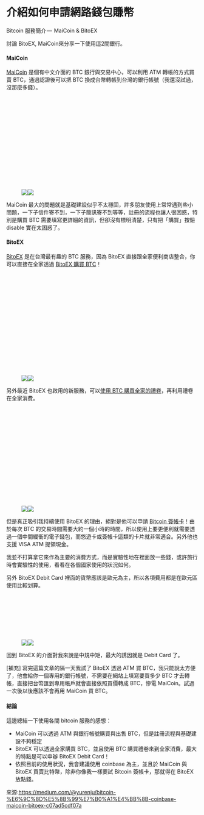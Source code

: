 # 介紹如何申請網路錢包賺幣
Bitcoin 服務簡介 —  MaiCoin &amp; BitoEX</h1><p name="b8f6" id="b8f6" class="graf graf--p graf-after--h3">討論  BitoEX, MaiCoin來分享一下使用這2間銀行。</p><h4 name="f807" id="f807" class="graf graf--h4 graf-after--p">MaiCoin</h4><p name="b2f9" id="b2f9" class="graf graf--p graf-after--h4"><a href="https://www.maicoin.com" data-href="https://www.maicoin.com" class="markup--anchor markup--p-anchor" rel="nofollow noopener" target="_blank">MaiCoin</a> 是個有中文介面的 BTC 銀行與交易中心，可以利用 ATM 轉帳的方式買賣 BTC，通過認證後可以把 BTC 換成台幣轉帳到台灣的銀行帳號（我還沒試過，沒那麼多錢）。</p><figure name="4cb6" id="4cb6" class="graf graf--figure graf-after--p"><div class="aspectRatioPlaceholder is-locked" style="max-width: 700px; max-height: 403px;"><div class="aspectRatioPlaceholder-fill" style="padding-bottom: 57.599999999999994%;"></div><div class="progressiveMedia js-progressiveMedia graf-image" data-image-id="1*TgAUYijNpGhWXk_B0NFb0w.png" data-width="998" data-height="575" data-action="zoom" data-action-value="1*TgAUYijNpGhWXk_B0NFb0w.png"><img src="https://cdn-images-1.medium.com/freeze/max/30/1*TgAUYijNpGhWXk_B0NFb0w.png?q=20" crossorigin="anonymous" class="progressiveMedia-thumbnail js-progressiveMedia-thumbnail"><canvas class="progressiveMedia-canvas js-progressiveMedia-canvas"></canvas><img class="progressiveMedia-image js-progressiveMedia-image" data-src="https://cdn-images-1.medium.com/max/800/1*TgAUYijNpGhWXk_B0NFb0w.png"><noscript class="js-progressiveMedia-inner"><img class="progressiveMedia-noscript js-progressiveMedia-inner" src="https://cdn-images-1.medium.com/max/800/1*TgAUYijNpGhWXk_B0NFb0w.png"></noscript></div></div></figure></div></div></figure><p name="935a" id="935a" class="graf graf--p graf-after--figure">MaiCoin 最大的問題就是基礎建設似乎不太穩固，許多朋友使用上常常遇到些小問題，一下子信件寄不到，一下子簡訊寄不到等等，註冊的流程也讓人很困惑，特別是購買 BTC 需要填寫更詳細的資訊，但卻沒有標明清楚，只有把「購買」按鈕 disable 實在太困惑了。</p><h4 name="3fcf" id="3fcf" class="graf graf--h4 graf-after--p">BitoEX</h4><p name="bf8b" id="bf8b" class="graf graf--p graf-after--h4"><a href="https://www.bitoex.com/" data-href="https://www.bitoex.com/" class="markup--anchor markup--p-anchor" rel="nofollow noopener" target="_blank">BitoEX</a> 是在台灣最有趣的 BTC 服務，因為 BitoEX 直接跟全家便利商店整合，你可以直接在全家透過 <a href="https://www.bitoex.com/fami?locale=zh-tw" data-href="https://www.bitoex.com/fami?locale=zh-tw" class="markup--anchor markup--p-anchor" rel="nofollow noopener" target="_blank">BitoEX 購買 BTC</a>！</p><figure name="45d2" id="45d2" class="graf graf--figure graf-after--p"><div class="aspectRatioPlaceholder is-locked" style="max-width: 700px; max-height: 443px;"><div class="aspectRatioPlaceholder-fill" style="padding-bottom: 63.3%;"></div><div class="progressiveMedia js-progressiveMedia graf-image" data-image-id="1*YkX7h_xySOq1gitI81Eaig.png" data-width="2090" data-height="1324" data-action="zoom" data-action-value="1*YkX7h_xySOq1gitI81Eaig.png"><img src="https://cdn-images-1.medium.com/freeze/max/30/1*YkX7h_xySOq1gitI81Eaig.png?q=20" crossorigin="anonymous" class="progressiveMedia-thumbnail js-progressiveMedia-thumbnail"><canvas class="progressiveMedia-canvas js-progressiveMedia-canvas"></canvas><img class="progressiveMedia-image js-progressiveMedia-image" data-src="https://cdn-images-1.medium.com/max/800/1*YkX7h_xySOq1gitI81Eaig.png"><noscript class="js-progressiveMedia-inner"><img class="progressiveMedia-noscript js-progressiveMedia-inner" src="https://cdn-images-1.medium.com/max/800/1*YkX7h_xySOq1gitI81Eaig.png"></noscript></div></div></figure><p name="e9c8" id="e9c8" class="graf graf--p graf-after--figure">另外最近 BitoEX 也啟用的新服務，可以<a href="https://www.bitoex.com/fami_coupon?locale=zh-tw" data-href="https://www.bitoex.com/fami_coupon?locale=zh-tw" class="markup--anchor markup--p-anchor" rel="nofollow noopener" target="_blank">使用 BTC 購買全家的禮卷</a>，再利用禮卷在全家消費。</p><figure name="1ca6" id="1ca6" class="graf graf--figure graf-after--p"><div class="aspectRatioPlaceholder is-locked" style="max-width: 700px; max-height: 428px;"><div class="aspectRatioPlaceholder-fill" style="padding-bottom: 61.1%;"></div><div class="progressiveMedia js-progressiveMedia graf-image" data-image-id="1*-HQ21ke8g4bgGaYi-YeuuQ.png" data-width="1080" data-height="660" data-action="zoom" data-action-value="1*-HQ21ke8g4bgGaYi-YeuuQ.png"><img src="https://cdn-images-1.medium.com/freeze/max/30/1*-HQ21ke8g4bgGaYi-YeuuQ.png?q=20" crossorigin="anonymous" class="progressiveMedia-thumbnail js-progressiveMedia-thumbnail"><canvas class="progressiveMedia-canvas js-progressiveMedia-canvas"></canvas><img class="progressiveMedia-image js-progressiveMedia-image" data-src="https://cdn-images-1.medium.com/max/800/1*-HQ21ke8g4bgGaYi-YeuuQ.png"><noscript class="js-progressiveMedia-inner"><img class="progressiveMedia-noscript js-progressiveMedia-inner" src="https://cdn-images-1.medium.com/max/800/1*-HQ21ke8g4bgGaYi-YeuuQ.png"></noscript></div></div></figure><p name="6247" id="6247" class="graf graf--p graf-after--figure">但是真正吸引我持續使用 BitoEX 的理由，絕對是他可以申請 <a href="https://www.bitoex.com/services/debitcard?locale=zh-tw" data-href="https://www.bitoex.com/services/debitcard?locale=zh-tw" class="markup--anchor markup--p-anchor" rel="nofollow noopener" target="_blank">Bitcoin 簽帳卡</a>！由於每次 BTC 的交易時間需要大約一個小時的時間，所以使用上要更便利就需要透過一個中間緩衝的電子錢包，而悠遊卡或簽帳卡這類的卡片就非常適合。另外他也支援 VISA ATM 提領現金。</p><p name="d678" id="d678" class="graf graf--p graf-after--p">我並不打算拿它來作為主要的消費方式，而是實驗性地在裡面放一些錢，或許旅行時會實驗性的使用，看看在各個國家使用的狀況如何。</p><p name="2b25" id="2b25" class="graf graf--p graf-after--p">另外 BitoEX Debit Card 裡面的貨幣應該是歐元為主，所以各項費用都是在歐元區使用比較划算。</p><figure name="07e3" id="07e3" class="graf graf--figure graf-after--p"><div class="aspectRatioPlaceholder is-locked" style="max-width: 700px; max-height: 197px;"><div class="aspectRatioPlaceholder-fill" style="padding-bottom: 28.1%;"></div><div class="progressiveMedia js-progressiveMedia graf-image" data-image-id="1*hdHASliRM3mN914_5fjytQ.png" data-width="928" data-height="261" data-action="zoom" data-action-value="1*hdHASliRM3mN914_5fjytQ.png"><img src="https://cdn-images-1.medium.com/freeze/max/30/1*hdHASliRM3mN914_5fjytQ.png?q=20" crossorigin="anonymous" class="progressiveMedia-thumbnail js-progressiveMedia-thumbnail"><canvas class="progressiveMedia-canvas js-progressiveMedia-canvas"></canvas><img class="progressiveMedia-image js-progressiveMedia-image" data-src="https://cdn-images-1.medium.com/max/800/1*hdHASliRM3mN914_5fjytQ.png"><noscript class="js-progressiveMedia-inner"><img class="progressiveMedia-noscript js-progressiveMedia-inner" src="https://cdn-images-1.medium.com/max/800/1*hdHASliRM3mN914_5fjytQ.png"></noscript></div></div></figure><p name="a887" id="a887" class="graf graf--p graf-after--figure">回到 BitoEX 的介面對我來說是中規中矩，最大的誘因就是 Debit Card 了。</p><p name="214e" id="214e" class="graf graf--p graf-after--p">[補充] 寫完這篇文章的隔一天我試了 BitoEX 透過 ATM 買 BTC，我只能說太方便了，他會給你一個專用的銀行帳號，不需要在網站上填寫要買多少 BTC 才去轉帳，直接把台幣匯到專用帳戶就會直接依照買價轉成 BTC，慘電 MaiCoin。試過一次後以後應該不會再用 MaiCoin 買 BTC。</p><h4 name="3d04" id="3d04" class="graf graf--h4 graf-after--p">結論</h4><p name="7e22" id="7e22" class="graf graf--p graf-after--h4">這邊總結一下使用各間 bitcoin 服務的感想：</p><ul class="postList"><li name="3e0b" id="3e0b" class="graf graf--li graf-after--li">MaiCoin 可以透過 ATM 與銀行帳號購買與出售 BTC，但是註冊流程與基礎建設不夠穩定</li><li name="7497" id="7497" class="graf graf--li graf-after--li">BitoEX 可以透過全家購買 BTC，並且使用 BTC 購買禮卷來到全家消費，最大的特點是可以申辦 BitoEX Debit Card！</li><li name="dfb0" id="dfb0" class="graf graf--li graf-after--li">依照目前的使用狀況，我會建議使用 coinbase 為主，並且於 MaiCoin 與 BitoEX 買賣比特幣，除非你像我一樣要試 Bitcoin 簽帳卡，那就得在 BitoEX 放點錢。</li></ul>

來源:https://medium.com/@yurenju/bitcoin-%E6%9C%8D%E5%8B%99%E7%B0%A1%E4%BB%8B-coinbase-maicoin-bitoex-c07ad5cdf07a

